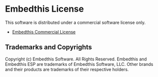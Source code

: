 Embedthis License
===

This software is distributed under a commercial software license only.

* [Embedthis Commercial License](https://embedthis.com/licensing/)

Trademarks and Copyrights
---
Copyright (c) Embedthis Software. All Rights Reserved.
Embedthis and Embedthis ESP are trademarks of Embedthis Software, LLC.
Other brands and their products are trademarks of their respective holders.
